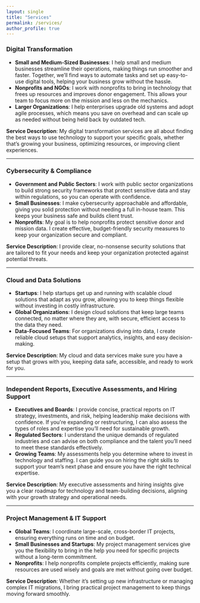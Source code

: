 ```yaml
---
layout: single
title: "Services"
permalink: /services/
author_profile: true
---
```


### Digital Transformation
- **Small and Medium-Sized Businesses**: I help small and medium businesses streamline their operations, making things run smoother and faster. Together, we’ll find ways to automate tasks and set up easy-to-use digital tools, helping your business grow without the hassle.
- **Nonprofits and NGOs**: I work with nonprofits to bring in technology that frees up resources and improves donor engagement. This allows your team to focus more on the mission and less on the mechanics.
- **Larger Organizations**: I help enterprises upgrade old systems and adopt agile processes, which means you save on overhead and can scale up as needed without being held back by outdated tech.

**Service Description**: My digital transformation services are all about finding the best ways to use technology to support your specific goals, whether that’s growing your business, optimizing resources, or improving client experiences.

---

### Cybersecurity & Compliance
- **Government and Public Sectors**: I work with public sector organizations to build strong security frameworks that protect sensitive data and stay within regulations, so you can operate with confidence.
- **Small Businesses**: I make cybersecurity approachable and affordable, giving you solid protection without needing a full in-house team. This keeps your business safe and builds client trust.
- **Nonprofits**: My goal is to help nonprofits protect sensitive donor and mission data. I create effective, budget-friendly security measures to keep your organization secure and compliant.

**Service Description**: I provide clear, no-nonsense security solutions that are tailored to fit your needs and keep your organization protected against potential threats.

---

### Cloud and Data Solutions
- **Startups**: I help startups get up and running with scalable cloud solutions that adapt as you grow, allowing you to keep things flexible without investing in costly infrastructure.
- **Global Organizations**: I design cloud solutions that keep large teams connected, no matter where they are, with secure, efficient access to the data they need.
- **Data-Focused Teams**: For organizations diving into data, I create reliable cloud setups that support analytics, insights, and easy decision-making.

**Service Description**: My cloud and data services make sure you have a setup that grows with you, keeping data safe, accessible, and ready to work for you.

---

### Independent Reports, Executive Assessments, and Hiring Support
- **Executives and Boards**: I provide concise, practical reports on IT strategy, investments, and risk, helping leadership make decisions with confidence. If you're expanding or restructuring, I can also assess the types of roles and expertise you’ll need for sustainable growth.
- **Regulated Sectors**: I understand the unique demands of regulated industries and can advise on both compliance and the talent you’ll need to meet these standards effectively.
- **Growing Teams**: My assessments help you determine where to invest in technology and staffing. I can guide you on hiring the right skills to support your team’s next phase and ensure you have the right technical expertise.

**Service Description**: My executive assessments and hiring insights give you a clear roadmap for technology and team-building decisions, aligning with your growth strategy and operational needs.

---

### Project Management & IT Support
- **Global Teams**: I coordinate large-scale, cross-border IT projects, ensuring everything runs on time and on budget.
- **Small Businesses and Startups**: My project management services give you the flexibility to bring in the help you need for specific projects without a long-term commitment.
- **Nonprofits**: I help nonprofits complete projects efficiently, making sure resources are used wisely and goals are met without going over budget.

**Service Description**: Whether it’s setting up new infrastructure or managing complex IT migrations, I bring practical project management to keep things moving forward smoothly.
